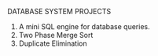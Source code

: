 DATABASE SYSTEM PROJECTS
1) A mini SQL engine for database queries.
2) Two Phase Merge Sort
3) Duplicate Elimination

